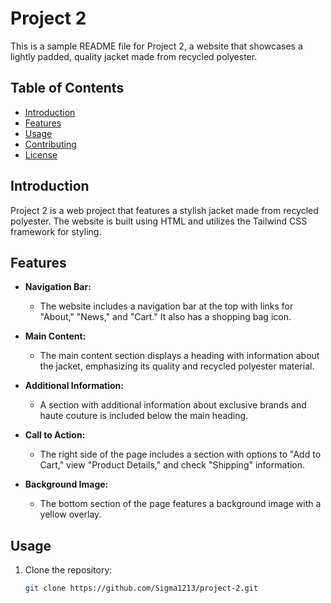 # Project 2

This is a sample README file for Project 2, a website that showcases a lightly padded, quality jacket made from recycled polyester.

## Table of Contents

- [Introduction](#introduction)
- [Features](#features)
- [Usage](#usage)
- [Contributing](#contributing)
- [License](#license)

## Introduction

Project 2 is a web project that features a stylish jacket made from recycled polyester. The website is built using HTML and utilizes the Tailwind CSS framework for styling.

## Features

- **Navigation Bar:**
  - The website includes a navigation bar at the top with links for "About," "News," and "Cart." It also has a shopping bag icon.

- **Main Content:**
  - The main content section displays a heading with information about the jacket, emphasizing its quality and recycled polyester material.

- **Additional Information:**
  - A section with additional information about exclusive brands and haute couture is included below the main heading.

- **Call to Action:**
  - The right side of the page includes a section with options to "Add to Cart," view "Product Details," and check "Shipping" information.

- **Background Image:**
  - The bottom section of the page features a background image with a yellow overlay.

## Usage

1. Clone the repository:

   ```bash
   git clone https://github.com/Sigma1213/project-2.git
